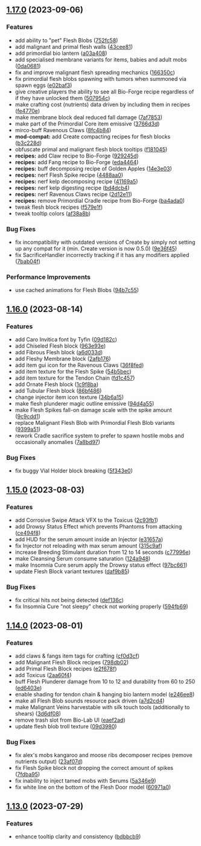 ## [1.17.0](https://github.com/Elenterius/Biomancy/compare/1.19.2-v2.1.16.0...1.19.2-v2.1.17.0) (2023-09-06)


### Features

* add ability to "pet" Flesh Blobs ([752fc58](https://github.com/Elenterius/Biomancy/commit/752fc581e6fd49a4fc4e44fb794eebc1d60fa289))
* add malignant and primal flesh walls ([43cee81](https://github.com/Elenterius/Biomancy/commit/43cee81536c9a70d1373640f6735be130ffbfa3c))
* add primordial bio lantern ([a03a408](https://github.com/Elenterius/Biomancy/commit/a03a408073f7f49b264eebca3e85c34167838193))
* add specialised membrane variants for items, babies and adult mobs ([0da0681](https://github.com/Elenterius/Biomancy/commit/0da0681e9b0f09da8d86cd43f1398ea1e6831447))
* fix and improve malignant flesh spreading mechanics ([166350c](https://github.com/Elenterius/Biomancy/commit/166350cb29be5d9e4703a712fb8574a4f2ab9459))
* fix primordial flesh blobs spawning with tumors when summoned via spawn eggs ([e02baf3](https://github.com/Elenterius/Biomancy/commit/e02baf3a7793bab804b76ac017e69abd91b82875))
* give creative players the ability to see all Bio-Forge recipe regardless of if they have unlocked them ([507954c](https://github.com/Elenterius/Biomancy/commit/507954c4d7cf55817ebc42ccfa6cba199555b804))
* make crafting cost (nutrients) data driven by including them in recipes ([fe4770e](https://github.com/Elenterius/Biomancy/commit/fe4770e7caff09a011de80f7ec14f13b727c5cf4))
* make membrane block deal reduced fall damage ([7af7853](https://github.com/Elenterius/Biomancy/commit/7af785347b21ac82e6273614b7e703f07c0f89df))
* make part of the Primordial Core item emissive ([3766d3d](https://github.com/Elenterius/Biomancy/commit/3766d3d5dbdab819307a004c2b749fd1e035e5d4))
* mirco-buff Ravenous Claws ([8fc4b84](https://github.com/Elenterius/Biomancy/commit/8fc4b8400192fabea9a70e9cfab4e7771eca7dc9))
* **mod-compat:** add Create compacting recipes for flesh blocks ([b3c228d](https://github.com/Elenterius/Biomancy/commit/b3c228d00c7d4e67a1c7a178e16f6ca5827d1f48))
* obfuscate primal and malignant flesh block tooltips ([f181045](https://github.com/Elenterius/Biomancy/commit/f18104540f1eef00b08256cd1ec6c29982f43649))
* **recipes:** add Claw recipe to Bio-Forge ([929245d](https://github.com/Elenterius/Biomancy/commit/929245d8405984b11bbd4b56ea316a69f63dcdbc))
* **recipes:** add Fang recipe to Bio-Forge ([eda4464](https://github.com/Elenterius/Biomancy/commit/eda4464341de4c96b1991aa9b7f7505e7f2c296f))
* **recipes:** buff decomposing recipe of Golden Apples ([14e3e03](https://github.com/Elenterius/Biomancy/commit/14e3e034888794f379a233d19afee0e06ebcfbfe))
* **recipes:** nerf Flesh Spike recipe ([4488aa0](https://github.com/Elenterius/Biomancy/commit/4488aa052a29ce82af6f962ebc14981eefe74599))
* **recipes:** nerf kelp decomposing recipe ([41169a5](https://github.com/Elenterius/Biomancy/commit/41169a510c867e3e3f4cc639b55e19dac3844651))
* **recipes:** nerf kelp digesting recipe ([bd4dcb4](https://github.com/Elenterius/Biomancy/commit/bd4dcb49e97cdf5df4a7d68cb73f6cd3ca9913ce))
* **recipes:** nerf Ravenous Claws recipe ([2d12e11](https://github.com/Elenterius/Biomancy/commit/2d12e11e60d523e2994e1766883d7649a0cb076a))
* **recipes:** remove Primordial Cradle recipe from Bio-Forge ([ba4ada0](https://github.com/Elenterius/Biomancy/commit/ba4ada068dcca0d36409e439681a74eed2fa9efe))
* tweak flesh block recipes ([f579e1f](https://github.com/Elenterius/Biomancy/commit/f579e1fc8d54d52f9d0a31dabfe2e5f4ec02e0ed))
* tweak tooltip colors ([af38a8b](https://github.com/Elenterius/Biomancy/commit/af38a8bf46423fcab3384cfd33027b0af7668b3d))


### Bug Fixes

* fix incompatibility with outdated versions of Create by simply not setting up any compat for it (min. Create version is now 0.5.0) ([9e36f45](https://github.com/Elenterius/Biomancy/commit/9e36f45f29c647f2d280968b304a753406b74ddf))
* fix SacrificeHandler incorrectly tracking if it has any modifiers applied ([7bab04f](https://github.com/Elenterius/Biomancy/commit/7bab04fb242ea194ec98410d8f47413fcbe47939))


### Performance Improvements

* use cached animations for Flesh Blobs ([94b7c55](https://github.com/Elenterius/Biomancy/commit/94b7c55fbaf96b3b01ab61f5f2d2b4fc6b9991db))

## [1.16.0](https://github.com/Elenterius/Biomancy/compare/1.19.2-v2.1.15.0...1.19.2-v2.1.16.0) (2023-08-14)


### Features

* add Caro Invitica font by Tyfin ([09d182c](https://github.com/Elenterius/Biomancy/commit/09d182ca396a8288f21d2a5d2fb6d6737167b015))
* add Chiseled Flesh block ([963e93e](https://github.com/Elenterius/Biomancy/commit/963e93eec9a3685873ddf01047b64619860c6cb7))
* add Fibrous Flesh block ([a6d033d](https://github.com/Elenterius/Biomancy/commit/a6d033d01056e915e1f998df4b60a8d246f061ca))
* add Fleshy Membrane block ([2afb176](https://github.com/Elenterius/Biomancy/commit/2afb176dd58ffd258a26f17d7b35587f76a1dbba))
* add item gui icon for the Ravenous Claws ([36f8fed](https://github.com/Elenterius/Biomancy/commit/36f8fed3b8190f5ab3d1c49daceff5cea30a9168))
* add item texture for the Flesh Spike ([54b5bec](https://github.com/Elenterius/Biomancy/commit/54b5becab54bd1d0763c7133016e99dc15778e01))
* add item texture for the Tendon Chain ([fd1c457](https://github.com/Elenterius/Biomancy/commit/fd1c457a1c26ef2c4d19dddb19f059ba32ea842b))
* add Ornate Flesh block ([1c9f8ba](https://github.com/Elenterius/Biomancy/commit/1c9f8bafb20488babc8702ad1a3c8bbc8a9896e6))
* add Tubular Flesh block ([86bf486](https://github.com/Elenterius/Biomancy/commit/86bf486659357f8d054a8717ca91c5c8a9cb7676))
* change injector item icon texture ([34b6a15](https://github.com/Elenterius/Biomancy/commit/34b6a15ac01b44b366c59a2e78dc2b6452ae6fa5))
* make flesh plunderer magic outline emissive ([94d4a55](https://github.com/Elenterius/Biomancy/commit/94d4a55546cf6aeabf2912cf12656ef44b83fe94))
* make Flesh Spikes fall-on damage scale with the spike amount ([9c9cdd1](https://github.com/Elenterius/Biomancy/commit/9c9cdd1b511dbb5f12edcc5a349bdb67c62ce710))
* replace Malignant Flesh Blob with Primordial Flesh Blob variants ([9399a51](https://github.com/Elenterius/Biomancy/commit/9399a51dc180acb37a1216e071ea84c417857590))
* rework Cradle sacrifice system to prefer to spawn hostile mobs and occasionally anomalies ([7a8bd97](https://github.com/Elenterius/Biomancy/commit/7a8bd974ceb174491f4ca26fce6a1b5da3f77c1b))


### Bug Fixes

* fix buggy Vial Holder block breaking ([5f343e0](https://github.com/Elenterius/Biomancy/commit/5f343e0abeecb5b0ad707976ac5c4ec631d8d185))

## [1.15.0](https://github.com/Elenterius/Biomancy/compare/1.19.2-v2.1.14.0...1.19.2-v2.1.15.0) (2023-08-03)


### Features

* add Corrosive Swipe Attack VFX to the Toxicus ([2c93fb1](https://github.com/Elenterius/Biomancy/commit/2c93fb1cfd564617f60008fea18242a2563f5110))
* add Drowsy Status Effect which prevents Phantoms from attacking ([ce494f8](https://github.com/Elenterius/Biomancy/commit/ce494f86c955da5c2ac160bee0cce08692e12621))
* add HUD for the serum amount inside an Injector ([e31657a](https://github.com/Elenterius/Biomancy/commit/e31657a55653529cb10fd8777a1708f191e638e4))
* fix Injector not reloading with max serum amount ([315c9af](https://github.com/Elenterius/Biomancy/commit/315c9af6fd56c53db291796631692a9ceb64c3d5))
* increase Breeding Stimulant duration from 12 to 14 seconds ([c77996e](https://github.com/Elenterius/Biomancy/commit/c77996ec9b8b789ec95b852666f7e7758136a5df))
* make Cleansing Serum consume saturation ([124a948](https://github.com/Elenterius/Biomancy/commit/124a948ce4c6f52f742b75619430e78493ab4a80))
* make Insomnia Cure serum apply the Drowsy status effect ([97bc661](https://github.com/Elenterius/Biomancy/commit/97bc66132b2386fe5d38eb12bdf1d8b22458ef0f))
* update Flesh Block variant textures ([daf9b85](https://github.com/Elenterius/Biomancy/commit/daf9b85d36ecf4751333f51c224f5d5edb45bad5))


### Bug Fixes

* fix critical hits not being detected ([def136c](https://github.com/Elenterius/Biomancy/commit/def136c66e7738b5e48a85a6ddee24807f3ab74f))
* fix Insomnia Cure "not sleepy" check not working properly ([594fb69](https://github.com/Elenterius/Biomancy/commit/594fb69c5b3d984adf96b38ef1512e4f49ee1daf))

## [1.14.0](https://github.com/Elenterius/Biomancy/compare/1.19.2-v2.1.13.0...1.19.2-v2.1.14.0) (2023-08-01)


### Features

* add claws & fangs item tags for crafting ([cf0d3cf](https://github.com/Elenterius/Biomancy/commit/cf0d3cfd7a54ce5daba7c1b73c88aa1fe23b4c75))
* add Malignant Flesh Block recipes ([798db02](https://github.com/Elenterius/Biomancy/commit/798db02a346f1145983c1f09d654450558f09e6c))
* add Primal Flesh Block recipes ([e2f678f](https://github.com/Elenterius/Biomancy/commit/e2f678fb818914de93a8258ef94c7c591dd75220))
* add Toxicus ([2aa60f4](https://github.com/Elenterius/Biomancy/commit/2aa60f4ed531f74942d077878153984998342eda))
* buff Flesh Plunderer damage from 10 to 12 and durability from 60 to 250 ([ed6403e](https://github.com/Elenterius/Biomancy/commit/ed6403eed15ef4511eb3d460f57425a7aade9cc0))
* enable shading for tendon chain & hanging bio lantern model ([e246ee8](https://github.com/Elenterius/Biomancy/commit/e246ee8ab39d390fdc5182e7562d2a240f231fe3))
* make all Flesh Blob sounds resource pack driven ([a7d2cd4](https://github.com/Elenterius/Biomancy/commit/a7d2cd448b42d1e5296c2190a4bd5f1516c67145))
* make Malignant Veins harvestable with silk touch tools (additionally to shears) ([3d6df08](https://github.com/Elenterius/Biomancy/commit/3d6df08be58580e9435bc5f513c90feb23f076f3))
* remove trash slot from Bio-Lab UI ([eaef2ad](https://github.com/Elenterius/Biomancy/commit/eaef2ad0afc1709844b9fd43d36550de9593fbc1))
* update flesh blob troll texture ([09d3980](https://github.com/Elenterius/Biomancy/commit/09d39800046d9e6ad3a78543cc7b739e2640fcb4))


### Bug Fixes

* fix alex's mobs kangaroo and moose ribs decomposer recipes (remove nutrients output) ([23af07d](https://github.com/Elenterius/Biomancy/commit/23af07dc6a4f19948bcf899adc34118c22c40d1d))
* fix Flesh Spike block not dropping the correct amount of spikes ([7fdba95](https://github.com/Elenterius/Biomancy/commit/7fdba955a2cb6cb64bbd899258a917e3cb0eb15e))
* fix inability to inject tamed mobs with Serums ([5a346e9](https://github.com/Elenterius/Biomancy/commit/5a346e9a5f13d00f055672eaff6c119e471701f6))
* fix white line on the bottom of the Flesh Door model ([60971a0](https://github.com/Elenterius/Biomancy/commit/60971a0479de6ac5afed78cded58efc58b7141d4))

## [1.13.0](https://github.com/Elenterius/Biomancy/compare/1.19.2-v2.1.12.0...1.19.2-v2.1.13.0) (2023-07-29)


### Features

* enhance tooltip clarity and consistency ([bdbbcb9](https://github.com/Elenterius/Biomancy/commit/bdbbcb96bea8c5b7b8bbb1f2c9772be8ab98ab31))


